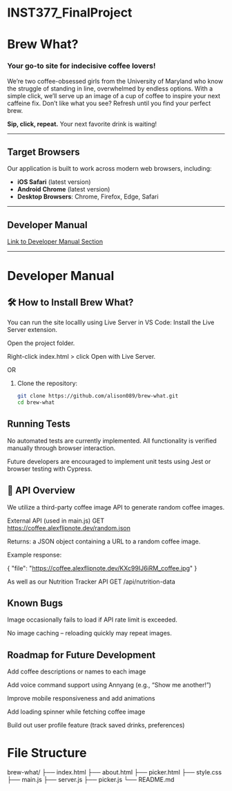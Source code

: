 # INST377_FinalProject

# Brew What?

### Your go-to site for indecisive coffee lovers!

We’re two coffee-obsessed girls from the University of Maryland who know the struggle of standing in line, overwhelmed by endless options. With a simple click, we’ll serve up an image of a cup of coffee to inspire your next caffeine fix. Don’t like what you see? Refresh until you find your perfect brew.

**Sip, click, repeat.** Your next favorite drink is waiting!

---

## Target Browsers

Our application is built to work across modern web browsers, including:
- **iOS Safari** (latest version)
- **Android Chrome** (latest version)
- **Desktop Browsers**: Chrome, Firefox, Edge, Safari

---

## Developer Manual  
[Link to Developer Manual Section](#developer-manual)

---

# Developer Manual


## 🛠️ How to Install Brew What?
You can run the site locallly using Live Server in VS Code:
Install the Live Server extension.

Open the project folder.

Right-click index.html > click Open with Live Server.

OR

1. Clone the repository:
   ```bash
   git clone https://github.com/alison089/brew-what.git
   cd brew-what

## Running Tests
No automated tests are currently implemented. All functionality is verified manually through browser interaction.

Future developers are encouraged to implement unit tests using Jest or browser testing with Cypress.

## 📡 API Overview
We utilize a third-party coffee image API to generate random coffee images.

External API (used in main.js)
GET https://coffee.alexflipnote.dev/random.json

Returns: a JSON object containing a URL to a random coffee image.

Example response:

{
  "file": "https://coffee.alexflipnote.dev/KXc99IJ6iRM_coffee.jpg"
}

As well as our Nutrition Tracker API
GET /api/nutrition-data


## Known Bugs
Image occasionally fails to load if API rate limit is exceeded.

No image caching – reloading quickly may repeat images.


## Roadmap for Future Development
Add coffee descriptions or names to each image

Add voice command support using Annyang (e.g., “Show me another!”)

Improve mobile responsiveness and add animations

Add loading spinner while fetching coffee image

Build out user profile feature (track saved drinks, preferences)

# File Structure
brew-what/
├── index.html
├── about.html
├── picker.html
├── style.css
├── main.js
├── server.js
├── picker.js
└── README.md

